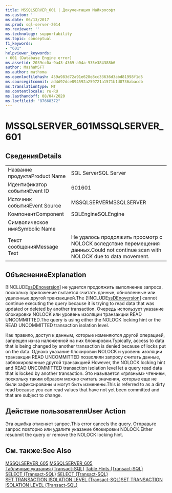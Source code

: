 ```yaml
---
title: MSSQLSERVER_601 | Документация Майкрософт
ms.custom: ''
ms.date: 06/13/2017
ms.prod: sql-server-2014
ms.reviewer: ''
ms.technology: supportability
ms.topic: conceptual
f1_keywords:
- "601"
helpviewer_keywords:
- 601 (Database Engine error)
ms.assetid: 2039cc0a-9a43-4369-a04a-935e384388b6
author: MashaMSFT
ms.author: mathoma
ms.openlocfilehash: 459a983d72a91e628e8cc33636d3abd81998f1d5
ms.sourcegitcommit: ad4d92dce894592a259721a1571b1d8736abacdb
ms.translationtype: MT
ms.contentlocale: ru-RU
ms.lasthandoff: 08/04/2020
ms.locfileid: "87668372"
---
```

# <a name="mssqlserver_601"></a><span data-ttu-id="050d7-102">MSSQLSERVER_601</span><span class="sxs-lookup"><span data-stu-id="050d7-102">MSSQLSERVER_601</span></span>
    
## <a name="details"></a><span data-ttu-id="050d7-103">Сведения</span><span class="sxs-lookup"><span data-stu-id="050d7-103">Details</span></span>  
  
|||  
|-|-|  
|<span data-ttu-id="050d7-104">Название продукта</span><span class="sxs-lookup"><span data-stu-id="050d7-104">Product Name</span></span>|<span data-ttu-id="050d7-105">SQL Server</span><span class="sxs-lookup"><span data-stu-id="050d7-105">SQL Server</span></span>|  
|<span data-ttu-id="050d7-106">Идентификатор события</span><span class="sxs-lookup"><span data-stu-id="050d7-106">Event ID</span></span>|<span data-ttu-id="050d7-107">601</span><span class="sxs-lookup"><span data-stu-id="050d7-107">601</span></span>|  
|<span data-ttu-id="050d7-108">Источник события</span><span class="sxs-lookup"><span data-stu-id="050d7-108">Event Source</span></span>|<span data-ttu-id="050d7-109">MSSQLSERVER</span><span class="sxs-lookup"><span data-stu-id="050d7-109">MSSQLSERVER</span></span>|  
|<span data-ttu-id="050d7-110">Компонент</span><span class="sxs-lookup"><span data-stu-id="050d7-110">Component</span></span>|<span data-ttu-id="050d7-111">SQLEngine</span><span class="sxs-lookup"><span data-stu-id="050d7-111">SQLEngine</span></span>|  
|<span data-ttu-id="050d7-112">Символическое имя</span><span class="sxs-lookup"><span data-stu-id="050d7-112">Symbolic Name</span></span>||  
|<span data-ttu-id="050d7-113">Текст сообщения</span><span class="sxs-lookup"><span data-stu-id="050d7-113">Message Text</span></span>|<span data-ttu-id="050d7-114">Не удалось продолжить просмотр с NOLOCK вследствие перемещения данных.</span><span class="sxs-lookup"><span data-stu-id="050d7-114">Could not continue scan with NOLOCK due to data movement.</span></span>|  
  
## <a name="explanation"></a><span data-ttu-id="050d7-115">Объяснение</span><span class="sxs-lookup"><span data-stu-id="050d7-115">Explanation</span></span>  
 <span data-ttu-id="050d7-116">[!INCLUDE[ssDEnoversion](../../includes/ssdenoversion-md.md)] не удается продолжить выполнение запроса, поскольку приложение пытается считать данные, обновленные или удаленные другой транзакцией.</span><span class="sxs-lookup"><span data-stu-id="050d7-116">The [!INCLUDE[ssDEnoversion](../../includes/ssdenoversion-md.md)] cannot continue executing the query because it is trying to read data that was updated or deleted by another transaction.</span></span> <span data-ttu-id="050d7-117">Очередь использует указание блокировки NOLOCK или уровень изоляции транзакции READ UNCOMMITTED.</span><span class="sxs-lookup"><span data-stu-id="050d7-117">The query is using either the NOLOCK locking hint or the READ UNCOMMITTED transaction isolation level.</span></span>  
  
 <span data-ttu-id="050d7-118">Как правило, доступ к данным, которые изменяются другой операцией, запрещен из-за наложенной на них блокировки.</span><span class="sxs-lookup"><span data-stu-id="050d7-118">Typically, access to data that is being changed by another transaction is denied because of locks put on the data.</span></span> <span data-ttu-id="050d7-119">Однако указание блокировки NOLOCK и уровень изоляции транзакции READ UNCOMMITTED позволили запросу считать данные, заблокированные другой транзакцией.</span><span class="sxs-lookup"><span data-stu-id="050d7-119">However, the NOLOCK locking hint and READ UNCOMMITTED transaction isolation level let a query read data that is locked by another transaction.</span></span> <span data-ttu-id="050d7-120">Это называется «грязным» чтением, поскольку таким образом можно считать значения, которые еще не были зафиксированы и могут быть изменены.</span><span class="sxs-lookup"><span data-stu-id="050d7-120">This is referred to as a dirty read because you can read values that have not yet been committed and that are subject to change.</span></span>  
  
## <a name="user-action"></a><span data-ttu-id="050d7-121">Действие пользователя</span><span class="sxs-lookup"><span data-stu-id="050d7-121">User Action</span></span>  
 <span data-ttu-id="050d7-122">Эта ошибка отменяет запрос.</span><span class="sxs-lookup"><span data-stu-id="050d7-122">This error cancels the query.</span></span> <span data-ttu-id="050d7-123">Отправьте запрос повторно или удалите указание блокировки NOLOCK.</span><span class="sxs-lookup"><span data-stu-id="050d7-123">Either resubmit the query or remove the NOLOCK locking hint.</span></span>  
  
## <a name="see-also"></a><span data-ttu-id="050d7-124">См. также:</span><span class="sxs-lookup"><span data-stu-id="050d7-124">See Also</span></span>  
 <span data-ttu-id="050d7-125">[MSSQLSERVER_605](mssqlserver-605-database-engine-error.md) </span><span class="sxs-lookup"><span data-stu-id="050d7-125">[MSSQLSERVER_605](mssqlserver-605-database-engine-error.md) </span></span>  
 <span data-ttu-id="050d7-126">[Табличные указания (Transact-SQL)](/sql/t-sql/queries/hints-transact-sql-table) </span><span class="sxs-lookup"><span data-stu-id="050d7-126">[Table Hints &#40;Transact-SQL&#41;](/sql/t-sql/queries/hints-transact-sql-table) </span></span>  
 <span data-ttu-id="050d7-127">[SELECT (Transact-SQL)](/sql/t-sql/queries/select-transact-sql) </span><span class="sxs-lookup"><span data-stu-id="050d7-127">[SELECT &#40;Transact-SQL&#41;](/sql/t-sql/queries/select-transact-sql) </span></span>  
 [<span data-ttu-id="050d7-128">SET TRANSACTION ISOLATION LEVEL (Transact-SQL)</span><span class="sxs-lookup"><span data-stu-id="050d7-128">SET TRANSACTION ISOLATION LEVEL &#40;Transact-SQL&#41;</span></span>](/sql/t-sql/statements/set-transaction-isolation-level-transact-sql)  
  
  
